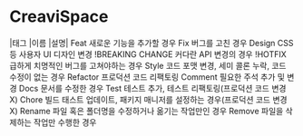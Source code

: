 # CreaviSpace

|태그 |이름	|설명|
Feat	새로운 기능을 추가할 경우
Fix	버그를 고친 경우
Design	CSS 등 사용자 UI 디자인 변경
!BREAKING CHANGE	커다란 API 변경의 경우
!HOTFIX	급하게 치명적인 버그를 고쳐야하는 경우
Style	코드 포맷 변경, 세미 콜론 누락, 코드 수정이 없는 경우
Refactor	프로덕션 코드 리팩토링
Comment	필요한 주석 추가 및 변경
Docs	문서를 수정한 경우
Test	테스트 추가, 테스트 리팩토링(프로덕션 코드 변경 X)
Chore	빌드 태스트 업데이트, 패키지 매니저를 설정하는 경우(프로덕션 코드 변경 X)
Rename	파일 혹은 폴더명을 수정하거나 옮기는 작업만인 경우
Remove	파일을 삭제하는 작업만 수행한 경우
